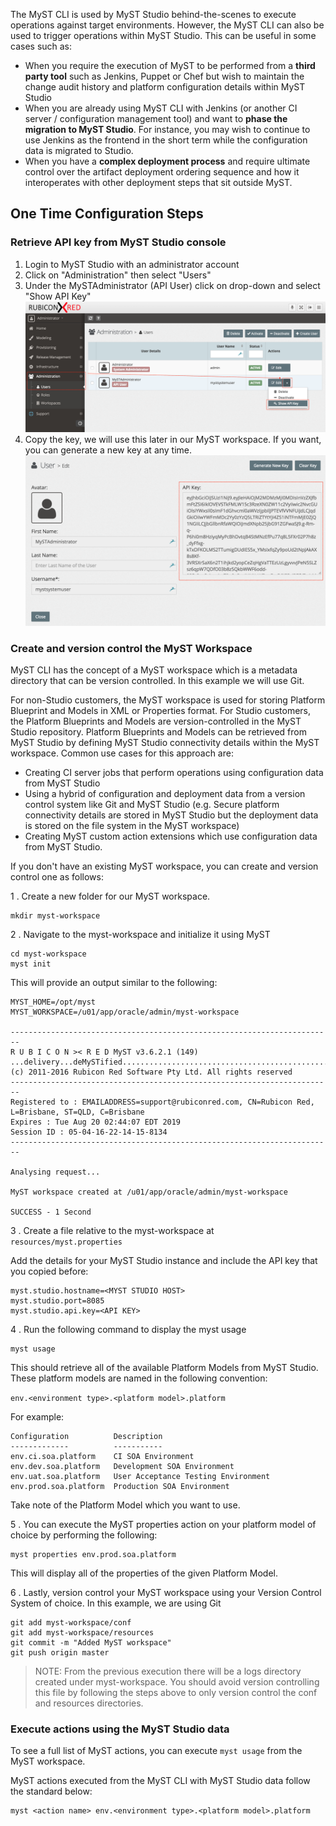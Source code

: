 The MyST CLI is used by MyST Studio behind-the-scenes to execute operations against target environments. However, the MyST CLI can also be used to trigger operations within MyST Studio. This can be useful in some cases such as:
 * When you require the execution of MyST to be performed from a **third party tool** such as Jenkins, Puppet or Chef but wish to maintain the change audit history and platform configuration details within MyST Studio
 * When you are already using MyST CLI with Jenkins (or another CI server / configuration management tool) and want to **phase the migration to MyST Studio**. For instance, you may wish to continue to use Jenkins as the frontend in the short term while the configuration data is migrated to Studio.
 * When you have a **complex deployment process** and require ultimate control over the artifact deployment ordering sequence and how it interoperates with other deployment steps that sit outside MyST.

## One Time Configuration Steps

### Retrieve API key from MyST Studio console 

1. Login to MyST Studio with an administrator account
2. Click on "Administration" then select "Users"
3. Under the MySTAdministrator \(API User\) click on drop-down and select "Show API Key"
![](img/1.show-api-key.png)
4. Copy the key, we will use this later in our MyST workspace. If you want, you can generate a new key at any time.
![](img/2.api-key-view.png)

### Create and version control the MyST Workspace

MyST CLI has the concept of a MyST workspace which is a metadata directory that can be version controlled. In this example we will use Git.

For non-Studio customers, the MyST workspace is used for storing Platform Blueprint and Models in XML or Properties format. For Studio customers, the Platform Blueprints and Models are version-controlled in the MyST Studio repository. Platform Blueprints and Models can be retrieved from MyST Studio by defining MyST Studio connectivity details within the MyST workspace. Common use cases for this approach are:

* Creating CI server jobs that perform operations using configuration data from MyST Studio
* Using a hybrid of configuration and deployment data from a version control system like Git and MyST Studio \(e.g. Secure platform connectivity details are stored in MyST Studio but the deployment data is stored on the file system in the MyST workspace\)
* Creating MyST custom action extensions which use configuration data from MyST Studio.

If you don't have an existing MyST workspace, you can create and version control one as follows:

1 . Create a new folder for our MyST workspace.
```
mkdir myst-workspace
```
2 . Navigate to the myst-workspace and initialize it using MyST

```
cd myst-workspace
myst init
```

This will provide an output similar to the following:

```
MYST_HOME=/opt/myst
MYST_WORKSPACE=/u01/app/oracle/admin/myst-workspace

------------------------------------------------------------------------
R U B I C O N >< R E D MyST v3.6.2.1 (149)
...delivery...deMySTified..............................................
(c) 2011-2016 Rubicon Red Software Pty Ltd. All rights reserved
------------------------------------------------------------------------
Registered to : EMAILADDRESS=support@rubiconred.com, CN=Rubicon Red, L=Brisbane, ST=QLD, C=Brisbane
Expires : Tue Aug 20 02:44:07 EDT 2019
Session ID : 05-04-16-22-14-15-8134
------------------------------------------------------------------------

Analysing request...

MyST workspace created at /u01/app/oracle/admin/myst-workspace

SUCCESS - 1 Second
```

3 . Create a file relative to the myst-workspace at `resources/myst.properties`

Add the details for your MyST Studio instance and include the API key that you copied before:

```
myst.studio.hostname=<MYST STUDIO HOST>
myst.studio.port=8085
myst.studio.api.key=<API KEY>
```

4 . Run the following command to display the myst usage

```
myst usage
```

This should retrieve all of the available Platform Models from MyST Studio. These platform models are named in the following convention:

`env.<environment type>.<platform model>.platform`

For example:

```
Configuration          Description
-------------          -----------
env.ci.soa.platform    CI SOA Environment
env.dev.soa.platform   Development SOA Environment
env.uat.soa.platform   User Acceptance Testing Environment
env.prod.soa.platform  Production SOA Environment
```

Take note of the Platform Model which you want to use.

5 . You can execute the MyST properties action on your platform model of choice by performing the following:

```
myst properties env.prod.soa.platform
```

This will display all of the properties of the given Platform Model.

6 . Lastly, version control your MyST workspace using your Version Control System of choice. In this example, we are using Git

```
git add myst-workspace/conf
git add myst-workspace/resources
git commit -m "Added MyST workspace"
git push origin master
```

> NOTE: From the previous execution there will be a logs directory created under myst-workspace. You should avoid version controlling this file by following the steps above to only version control the conf and resources directories.

### Execute actions using the MyST Studio data

To see a full list of MyST actions, you can execute 
```myst usage``` from the MyST workspace.

MyST actions executed from the MyST CLI with MyST Studio data follow the standard below:
```
myst <action name> env.<environment type>.<platform model>.platform
```